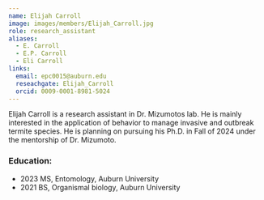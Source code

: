 ```yaml
---
name: Elijah Carroll
image: images/members/Elijah_Carroll.jpg
role: research_assistant
aliases:
  - E. Carroll
  - E.P. Carroll
  - Eli Carroll
links:
  email: epc0015@auburn.edu
  reseachgate: Elijah_Carroll
  orcid: 0009-0001-8981-5024
---
```


Elijah Carroll is a research assistant in Dr. Mizumotos lab. He is mainly interested in the application of behavior to manage invasive and outbreak termite species. He is planning on pursuing his Ph.D. in Fall of 2024 under the mentorship of Dr. Mizumoto.


### Education:
- 2023 MS, Entomology, Auburn University
- 2021 BS, Organismal biology, Auburn University
